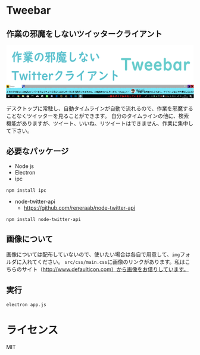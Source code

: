 # Tweebar
## 作業の邪魔をしないツイッタークライアント

![Top image](top_image.png)

デスクトップに常駐し、自動タイムラインが自動で流れるので、作業を邪魔することなくツイッターを見ることができます。
自分のタイムラインの他に、検索機能がありますが、ツイート、いいね、リツイートはできません、作業に集中して下さい。

## 必要なパッケージ
- Node js
- Electron
- ipc
```
npm install ipc
```
- node-twitter-api
  - https://github.com/reneraab/node-twitter-api
```
npm install node-twitter-api
```

## 画像について
画像については配布していないので、使いたい場合は各自で用意して、`img`フォルダに入れてください。 `src/css/main.css`に画像のリンクがあります。私はこちらのサイト（http://www.defaulticon.com）から画像をお借りしています。

## 実行
```
electron app.js
```

# ライセンス
MIT